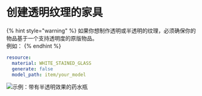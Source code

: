 # 创建透明纹理的家具

{% hint style="warning" %}
如果你想制作透明或半透明的纹理，必须确保你的物品基于一个支持透明度的原版物品。  
例如：
{% endhint %}

```yaml
resource:
  material: WHITE_STAINED_GLASS
  generate: false
  model_path: item/your_model
```

![示例：带有半透明效果的药水瓶](../.gitbook/assets/image%20%283%29.png)
